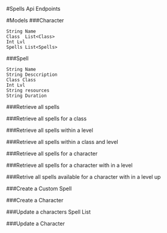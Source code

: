 #Spells Api Endpoints

#Models
###Character

```
String Name
Class  List<Class>
Int Lvl
Spells List<Spells>
```
###Spell

```
String Name
String Desccription
Class Class
Int Lvl
String resources
String Duration

```

###Retrieve all spells


###Retrieve all spells for a class

###Retrieve all spells within a level

###Retrieve all spells within a class and level

###Retrieve all spells for a character

###Retrieve all spells for a character with in a level

###Retrive all spells available for a character with in a level up

###Create a Custom Spell

###Create a Character

###Update a characters Spell List

###Update a Character
